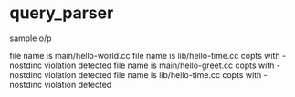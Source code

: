 # query_parser


sample o/p

file name is  main/hello-world.cc
file name is  lib/hello-time.cc
copts with -nostdinc violation detected
file name is  main/hello-greet.cc
copts with -nostdinc violation detected
file name is  lib/hello-time.cc
copts with -nostdinc violation detected

